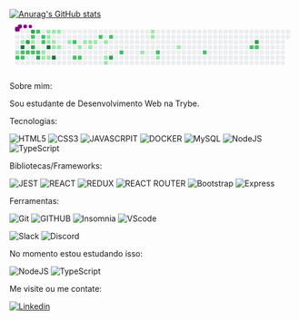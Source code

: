 [![Anurag's GitHub stats](https://github-readme-stats.vercel.app/api?username=gab0403)](https://github.com/anuraghazra/github-readme-stats)
<svg viewBox="-16 -32 880 192" width="880" height="192" xmlns="http://www.w3.org/2000/svg"><desc>Generated with https://github.com/Platane/snk</desc><style>@keyframes c0{2.52%{fill:var(--c1)}2.54%,to{fill:var(--ce)}}@keyframes c1{49.09%{fill:var(--c2)}49.11%,to{fill:var(--ce)}}@keyframes c2{1.43%{fill:var(--c1)}1.45%,to{fill:var(--ce)}}@keyframes c3{92.05%{fill:var(--c4)}92.07%,to{fill:var(--ce)}}@keyframes c4{48.37%{fill:var(--c2)}48.39%,to{fill:var(--ce)}}@keyframes c5{48.73%{fill:var(--c2)}48.75%,to{fill:var(--ce)}}@keyframes c6{89.16%{fill:var(--c3)}89.18%,to{fill:var(--ce)}}@keyframes c7{48%{fill:var(--c2)}48.02%,to{fill:var(--ce)}}@keyframes c8{90.24%{fill:var(--c3)}90.26%,to{fill:var(--ce)}}@keyframes c9{42.95%{fill:var(--c2)}42.97%,to{fill:var(--ce)}}@keyframes ca{42.59%{fill:var(--c1)}42.61%,to{fill:var(--ce)}}@keyframes cb{88.44%{fill:var(--c3)}88.46%,to{fill:var(--ce)}}@keyframes cc{47.64%{fill:var(--c2)}47.66%,to{fill:var(--ce)}}@keyframes cd{45.12%{fill:var(--c2)}45.14%,to{fill:var(--ce)}}@keyframes ce{47.28%{fill:var(--c2)}47.3%,to{fill:var(--ce)}}@keyframes cf{87.35%{fill:var(--c3)}87.37%,to{fill:var(--ce)}}@keyframes cg{43.67%{fill:var(--c2)}43.69%,to{fill:var(--ce)}}@keyframes ch{44.03%{fill:var(--c2)}44.05%,to{fill:var(--ce)}}@keyframes ci{7.21%{fill:var(--c1)}7.23%,to{fill:var(--ce)}}@keyframes cj{6.13%{fill:var(--c1)}6.15%,to{fill:var(--ce)}}@keyframes ck{11.18%{fill:var(--c1)}11.2%,to{fill:var(--ce)}}@keyframes cl{10.82%{fill:var(--c1)}10.84%,to{fill:var(--ce)}}@keyframes cm{10.46%{fill:var(--c1)}10.48%,to{fill:var(--ce)}}@keyframes cn{93.85%{fill:var(--c4)}93.87%,to{fill:var(--ce)}}@keyframes co{6.49%{fill:var(--c1)}6.51%,to{fill:var(--ce)}}@keyframes cp{11.54%{fill:var(--c1)}11.56%,to{fill:var(--ce)}}@keyframes cq{10.1%{fill:var(--c1)}10.12%,to{fill:var(--ce)}}@keyframes cr{9.02%{fill:var(--c1)}9.04%,to{fill:var(--ce)}}@keyframes cs{94.94%{fill:var(--c4)}94.96%,to{fill:var(--ce)}}@keyframes ct{11.9%{fill:var(--c1)}11.92%,to{fill:var(--ce)}}@keyframes cu{9.38%{fill:var(--c1)}9.4%,to{fill:var(--ce)}}@keyframes cv{13.35%{fill:var(--c1)}13.37%,to{fill:var(--ce)}}@keyframes cw{55.59%{fill:var(--c2)}55.61%,to{fill:var(--ce)}}@keyframes cx{53.78%{fill:var(--c2)}53.8%,to{fill:var(--ce)}}@keyframes cy{14.43%{fill:var(--c1)}14.45%,to{fill:var(--ce)}}@keyframes cz{54.14%{fill:var(--c2)}54.16%,to{fill:var(--ce)}}@keyframes c10{20.93%{fill:var(--c1)}20.95%,to{fill:var(--ce)}}@keyframes c11{15.51%{fill:var(--c1)}15.53%,to{fill:var(--ce)}}@keyframes c12{15.15%{fill:var(--c1)}15.17%,to{fill:var(--ce)}}@keyframes c13{15.87%{fill:var(--c1)}15.89%,to{fill:var(--ce)}}@keyframes c14{57.75%{fill:var(--c2)}57.77%,to{fill:var(--ce)}}@keyframes c15{16.6%{fill:var(--c1)}16.62%,to{fill:var(--ce)}}@keyframes c16{17.68%{fill:var(--c1)}17.7%,to{fill:var(--ce)}}@keyframes c17{18.04%{fill:var(--c1)}18.06%,to{fill:var(--ce)}}@keyframes c18{58.47%{fill:var(--c2)}58.49%,to{fill:var(--ce)}}@keyframes c19{81.58%{fill:var(--c3)}81.6%,to{fill:var(--ce)}}@keyframes c1a{60.28%{fill:var(--c2)}60.3%,to{fill:var(--ce)}}@keyframes c1b{25.62%{fill:var(--c1)}25.64%,to{fill:var(--ce)}}@keyframes c1c{32.12%{fill:var(--c1)}32.14%,to{fill:var(--ce)}}@keyframes c1d{31.76%{fill:var(--c1)}31.78%,to{fill:var(--ce)}}@keyframes c1e{62.81%{fill:var(--c2)}62.83%,to{fill:var(--ce)}}@keyframes c1f{27.07%{fill:var(--c1)}27.09%,to{fill:var(--ce)}}@keyframes c1g{29.23%{fill:var(--c1)}29.25%,to{fill:var(--ce)}}@keyframes c1h{66.05%{fill:var(--c2)}66.07%,to{fill:var(--ce)}}@keyframes c1i{69.67%{fill:var(--c2)}69.69%,to{fill:var(--ce)}}@keyframes c1j{70.39%{fill:var(--c3)}70.41%,to{fill:var(--ce)}}@keyframes c1k{70.03%{fill:var(--c2)}70.05%,to{fill:var(--ce)}}@keyframes u0{1.43%{transform:scale(0,1)}1.45%,2.52%{transform:scale(.04,1)}2.54%,6.13%{transform:scale(.07,1)}6.15%,6.49%{transform:scale(.11,1)}6.51%,7.21%{transform:scale(.14,1)}7.23%,9.02%{transform:scale(.18,1)}9.04%,9.38%{transform:scale(.21,1)}10.1%,9.4%{transform:scale(.25,1)}10.12%,10.46%{transform:scale(.29,1)}10.48%,10.82%{transform:scale(.32,1)}10.84%,11.18%{transform:scale(.36,1)}11.2%,11.54%{transform:scale(.39,1)}11.56%,11.9%{transform:scale(.43,1)}11.92%,13.35%{transform:scale(.46,1)}13.37%,14.43%{transform:scale(.5,1)}14.45%,15.15%{transform:scale(.54,1)}15.17%,15.51%{transform:scale(.57,1)}15.53%,15.87%{transform:scale(.61,1)}15.89%,16.6%{transform:scale(.64,1)}16.62%,17.68%{transform:scale(.68,1)}17.7%,18.04%{transform:scale(.71,1)}18.06%,20.93%{transform:scale(.75,1)}20.95%,25.62%{transform:scale(.79,1)}25.64%,27.07%{transform:scale(.82,1)}27.09%,29.23%{transform:scale(.86,1)}29.25%,31.76%{transform:scale(.89,1)}31.78%,32.12%{transform:scale(.93,1)}32.14%,42.59%{transform:scale(.96,1)}42.61%,to{transform:scale(1,1)}}@keyframes u1{42.95%{transform:scale(0,1)}42.97%,43.67%{transform:scale(.05,1)}43.69%,44.03%{transform:scale(.1,1)}44.05%,45.12%{transform:scale(.15,1)}45.14%,47.28%{transform:scale(.2,1)}47.3%,47.64%{transform:scale(.25,1)}47.66%,48%{transform:scale(.3,1)}48.02%,48.37%{transform:scale(.35,1)}48.39%,48.73%{transform:scale(.4,1)}48.75%,49.09%{transform:scale(.45,1)}49.11%,53.78%{transform:scale(.5,1)}53.8%,54.14%{transform:scale(.55,1)}54.16%,55.59%{transform:scale(.6,1)}55.61%,57.75%{transform:scale(.65,1)}57.77%,58.47%{transform:scale(.7,1)}58.49%,60.28%{transform:scale(.75,1)}60.3%,62.81%{transform:scale(.8,1)}62.83%,66.05%{transform:scale(.85,1)}66.07%,69.67%{transform:scale(.9,1)}69.69%,70.03%{transform:scale(.95,1)}70.05%,to{transform:scale(1,1)}}@keyframes u2{70.39%{transform:scale(0,1)}70.41%,81.58%{transform:scale(.17,1)}81.6%,87.35%{transform:scale(.33,1)}87.37%,88.44%{transform:scale(.5,1)}88.46%,89.16%{transform:scale(.67,1)}89.18%,90.24%{transform:scale(.83,1)}90.26%,to{transform:scale(1,1)}}@keyframes u3{92.05%{transform:scale(0,1)}92.07%,93.85%{transform:scale(.33,1)}93.87%,94.94%{transform:scale(.67,1)}94.96%,to{transform:scale(1,1)}}@keyframes s0{0%,99.64%{transform:translate(0,-16px)}.36%{transform:translate(0,0)}.72%,90.97%{transform:translate(16px,0)}1.44%{transform:translate(16px,32px)}1.81%{transform:translate(0,32px)}2.53%,49.46%{transform:translate(0,64px)}2.89%{transform:translate(-16px,64px)}3.61%{transform:translate(-16px,96px)}5.78%{transform:translate(80px,96px)}6.14%,7.58%{transform:translate(80px,80px)}6.5%,7.94%,95.31%{transform:translate(96px,80px)}6.86%,8.3%{transform:translate(96px,64px)}41.16%,7.22%{transform:translate(80px,64px)}8.66%{transform:translate(112px,64px)}9.03%,94.22%{transform:translate(112px,48px)}9.39%{transform:translate(128px,48px)}9.75%{transform:translate(128px,32px)}10.47%{transform:translate(96px,32px)}11.19%{transform:translate(96px,0)}12.64%{transform:translate(160px,0)}13.72%{transform:translate(160px,48px)}15.16%{transform:translate(224px,48px)}15.52%{transform:translate(224px,32px)}16.61%{transform:translate(272px,32px)}18.05%{transform:translate(272px,96px)}18.41%{transform:translate(256px,96px)}19.86%{transform:translate(256px,32px)}20.94%{transform:translate(208px,32px)}21.3%{transform:translate(208px,48px)}25.27%{transform:translate(384px,48px)}25.63%{transform:translate(384px,64px)}26.35%{transform:translate(416px,64px)}26.71%{transform:translate(416px,80px)}28.52%{transform:translate(496px,80px)}29.96%{transform:translate(496px,16px)}31.77%{transform:translate(416px,16px)}32.13%{transform:translate(416px,0)}32.49%{transform:translate(400px,0)}33.21%{transform:translate(400px,32px)}35.02%{transform:translate(320px,32px)}35.38%{transform:translate(320px,48px)}35.74%{transform:translate(304px,48px)}36.1%{transform:translate(304px,64px)}41.52%{transform:translate(80px,48px)}41.88%{transform:translate(64px,48px)}42.24%,44.4%{transform:translate(64px,32px)}42.6%,88.81%{transform:translate(48px,32px)}42.96%,89.89%{transform:translate(48px,16px)}43.68%,45.85%{transform:translate(80px,16px)}44.04%{transform:translate(80px,32px)}45.13%{transform:translate(64px,0)}45.49%{transform:translate(80px,0)}46.21%,97.47%{transform:translate(64px,16px)}47.29%,87%{transform:translate(64px,64px)}48.38%{transform:translate(16px,64px)}48.74%{transform:translate(16px,80px)}49.1%{transform:translate(0,80px)}53.43%{transform:translate(176px,64px)}53.79%{transform:translate(176px,80px)}54.15%{transform:translate(192px,80px)}55.23%{transform:translate(192px,32px)}55.6%{transform:translate(176px,32px)}55.96%{transform:translate(176px,16px)}59.21%{transform:translate(320px,16px)}60.29%{transform:translate(320px,64px)}69.31%{transform:translate(720px,64px)}69.68%{transform:translate(720px,48px)}70.04%{transform:translate(736px,48px)}70.4%{transform:translate(736px,32px)}80.51%{transform:translate(288px,32px)}81.59%{transform:translate(288px,80px)}81.95%{transform:translate(272px,80px)}82.31%{transform:translate(272px,64px)}87.36%{transform:translate(64px,80px)}87.73%{transform:translate(48px,80px)}89.17%{transform:translate(32px,32px)}89.53%{transform:translate(32px,16px)}90.25%{transform:translate(48px,0)}92.06%{transform:translate(16px,48px)}94.95%{transform:translate(112px,80px)}96.75%{transform:translate(96px,16px)}98.19%{transform:translate(64px,-16px)}}@keyframes s1{0%,99.64%{transform:translate(16px,-16px)}.36%{transform:translate(0,-16px)}.72%{transform:translate(0,0)}1.08%,91.34%{transform:translate(16px,0)}1.81%{transform:translate(16px,32px)}2.17%{transform:translate(0,32px)}2.89%,49.82%{transform:translate(0,64px)}3.25%{transform:translate(-16px,64px)}3.97%{transform:translate(-16px,96px)}6.14%{transform:translate(80px,96px)}6.5%,7.94%{transform:translate(80px,80px)}6.86%,8.3%,95.67%{transform:translate(96px,80px)}7.22%,8.66%{transform:translate(96px,64px)}41.52%,7.58%{transform:translate(80px,64px)}9.03%{transform:translate(112px,64px)}9.39%,94.58%{transform:translate(112px,48px)}9.75%{transform:translate(128px,48px)}10.11%{transform:translate(128px,32px)}10.83%{transform:translate(96px,32px)}11.55%{transform:translate(96px,0)}13%{transform:translate(160px,0)}14.08%{transform:translate(160px,48px)}15.52%{transform:translate(224px,48px)}15.88%{transform:translate(224px,32px)}16.97%{transform:translate(272px,32px)}18.41%{transform:translate(272px,96px)}18.77%{transform:translate(256px,96px)}20.22%{transform:translate(256px,32px)}21.3%{transform:translate(208px,32px)}21.66%{transform:translate(208px,48px)}25.63%{transform:translate(384px,48px)}25.99%{transform:translate(384px,64px)}26.71%{transform:translate(416px,64px)}27.08%{transform:translate(416px,80px)}28.88%{transform:translate(496px,80px)}30.32%{transform:translate(496px,16px)}32.13%{transform:translate(416px,16px)}32.49%{transform:translate(416px,0)}32.85%{transform:translate(400px,0)}33.57%{transform:translate(400px,32px)}35.38%{transform:translate(320px,32px)}35.74%{transform:translate(320px,48px)}36.1%{transform:translate(304px,48px)}36.46%{transform:translate(304px,64px)}41.88%{transform:translate(80px,48px)}42.24%{transform:translate(64px,48px)}42.6%,44.77%{transform:translate(64px,32px)}42.96%,89.17%{transform:translate(48px,32px)}43.32%,90.25%{transform:translate(48px,16px)}44.04%,46.21%{transform:translate(80px,16px)}44.4%{transform:translate(80px,32px)}45.49%{transform:translate(64px,0)}45.85%{transform:translate(80px,0)}46.57%,97.83%{transform:translate(64px,16px)}47.65%,87.36%{transform:translate(64px,64px)}48.74%{transform:translate(16px,64px)}49.1%{transform:translate(16px,80px)}49.46%{transform:translate(0,80px)}53.79%{transform:translate(176px,64px)}54.15%{transform:translate(176px,80px)}54.51%{transform:translate(192px,80px)}55.6%{transform:translate(192px,32px)}55.96%{transform:translate(176px,32px)}56.32%{transform:translate(176px,16px)}59.57%{transform:translate(320px,16px)}60.65%{transform:translate(320px,64px)}69.68%{transform:translate(720px,64px)}70.04%{transform:translate(720px,48px)}70.4%{transform:translate(736px,48px)}70.76%{transform:translate(736px,32px)}80.87%{transform:translate(288px,32px)}81.95%{transform:translate(288px,80px)}82.31%{transform:translate(272px,80px)}82.67%{transform:translate(272px,64px)}87.73%{transform:translate(64px,80px)}88.09%{transform:translate(48px,80px)}89.53%{transform:translate(32px,32px)}89.89%{transform:translate(32px,16px)}90.61%{transform:translate(48px,0)}92.42%{transform:translate(16px,48px)}95.31%{transform:translate(112px,80px)}97.11%{transform:translate(96px,16px)}98.56%{transform:translate(64px,-16px)}}@keyframes s2{0%,99.64%{transform:translate(32px,-16px)}.72%{transform:translate(0,-16px)}1.08%{transform:translate(0,0)}1.44%,91.7%{transform:translate(16px,0)}2.17%{transform:translate(16px,32px)}2.53%{transform:translate(0,32px)}3.25%,50.18%{transform:translate(0,64px)}3.61%{transform:translate(-16px,64px)}4.33%{transform:translate(-16px,96px)}6.5%{transform:translate(80px,96px)}6.86%,8.3%{transform:translate(80px,80px)}7.22%,8.66%,96.03%{transform:translate(96px,80px)}7.58%,9.03%{transform:translate(96px,64px)}41.88%,7.94%{transform:translate(80px,64px)}9.39%{transform:translate(112px,64px)}9.75%,94.95%{transform:translate(112px,48px)}10.11%{transform:translate(128px,48px)}10.47%{transform:translate(128px,32px)}11.19%{transform:translate(96px,32px)}11.91%{transform:translate(96px,0)}13.36%{transform:translate(160px,0)}14.44%{transform:translate(160px,48px)}15.88%{transform:translate(224px,48px)}16.25%{transform:translate(224px,32px)}17.33%{transform:translate(272px,32px)}18.77%{transform:translate(272px,96px)}19.13%{transform:translate(256px,96px)}20.58%{transform:translate(256px,32px)}21.66%{transform:translate(208px,32px)}22.02%{transform:translate(208px,48px)}25.99%{transform:translate(384px,48px)}26.35%{transform:translate(384px,64px)}27.08%{transform:translate(416px,64px)}27.44%{transform:translate(416px,80px)}29.24%{transform:translate(496px,80px)}30.69%{transform:translate(496px,16px)}32.49%{transform:translate(416px,16px)}32.85%{transform:translate(416px,0)}33.21%{transform:translate(400px,0)}33.94%{transform:translate(400px,32px)}35.74%{transform:translate(320px,32px)}36.1%{transform:translate(320px,48px)}36.46%{transform:translate(304px,48px)}36.82%{transform:translate(304px,64px)}42.24%{transform:translate(80px,48px)}42.6%{transform:translate(64px,48px)}42.96%,45.13%{transform:translate(64px,32px)}43.32%,89.53%{transform:translate(48px,32px)}43.68%,90.61%{transform:translate(48px,16px)}44.4%,46.57%{transform:translate(80px,16px)}44.77%{transform:translate(80px,32px)}45.85%{transform:translate(64px,0)}46.21%{transform:translate(80px,0)}46.93%,98.19%{transform:translate(64px,16px)}48.01%,87.73%{transform:translate(64px,64px)}49.1%{transform:translate(16px,64px)}49.46%{transform:translate(16px,80px)}49.82%{transform:translate(0,80px)}54.15%{transform:translate(176px,64px)}54.51%{transform:translate(176px,80px)}54.87%{transform:translate(192px,80px)}55.96%{transform:translate(192px,32px)}56.32%{transform:translate(176px,32px)}56.68%{transform:translate(176px,16px)}59.93%{transform:translate(320px,16px)}61.01%{transform:translate(320px,64px)}70.04%{transform:translate(720px,64px)}70.4%{transform:translate(720px,48px)}70.76%{transform:translate(736px,48px)}71.12%{transform:translate(736px,32px)}81.23%{transform:translate(288px,32px)}82.31%{transform:translate(288px,80px)}82.67%{transform:translate(272px,80px)}83.03%{transform:translate(272px,64px)}88.09%{transform:translate(64px,80px)}88.45%{transform:translate(48px,80px)}89.89%{transform:translate(32px,32px)}90.25%{transform:translate(32px,16px)}90.97%{transform:translate(48px,0)}92.78%{transform:translate(16px,48px)}95.67%{transform:translate(112px,80px)}97.47%{transform:translate(96px,16px)}98.92%{transform:translate(64px,-16px)}}@keyframes s3{0%,99.64%{transform:translate(48px,-16px)}1.08%{transform:translate(0,-16px)}1.44%{transform:translate(0,0)}1.81%,92.06%{transform:translate(16px,0)}2.53%{transform:translate(16px,32px)}2.89%{transform:translate(0,32px)}3.61%,50.54%{transform:translate(0,64px)}3.97%{transform:translate(-16px,64px)}4.69%{transform:translate(-16px,96px)}6.86%{transform:translate(80px,96px)}7.22%,8.66%{transform:translate(80px,80px)}7.58%,9.03%,96.39%{transform:translate(96px,80px)}7.94%,9.39%{transform:translate(96px,64px)}42.24%,8.3%{transform:translate(80px,64px)}9.75%{transform:translate(112px,64px)}10.11%,95.31%{transform:translate(112px,48px)}10.47%{transform:translate(128px,48px)}10.83%{transform:translate(128px,32px)}11.55%{transform:translate(96px,32px)}12.27%{transform:translate(96px,0)}13.72%{transform:translate(160px,0)}14.8%{transform:translate(160px,48px)}16.25%{transform:translate(224px,48px)}16.61%{transform:translate(224px,32px)}17.69%{transform:translate(272px,32px)}19.13%{transform:translate(272px,96px)}19.49%{transform:translate(256px,96px)}20.94%{transform:translate(256px,32px)}22.02%{transform:translate(208px,32px)}22.38%{transform:translate(208px,48px)}26.35%{transform:translate(384px,48px)}26.71%{transform:translate(384px,64px)}27.44%{transform:translate(416px,64px)}27.8%{transform:translate(416px,80px)}29.6%{transform:translate(496px,80px)}31.05%{transform:translate(496px,16px)}32.85%{transform:translate(416px,16px)}33.21%{transform:translate(416px,0)}33.57%{transform:translate(400px,0)}34.3%{transform:translate(400px,32px)}36.1%{transform:translate(320px,32px)}36.46%{transform:translate(320px,48px)}36.82%{transform:translate(304px,48px)}37.18%{transform:translate(304px,64px)}42.6%{transform:translate(80px,48px)}42.96%{transform:translate(64px,48px)}43.32%,45.49%{transform:translate(64px,32px)}43.68%,89.89%{transform:translate(48px,32px)}44.04%,90.97%{transform:translate(48px,16px)}44.77%,46.93%{transform:translate(80px,16px)}45.13%{transform:translate(80px,32px)}46.21%{transform:translate(64px,0)}46.57%{transform:translate(80px,0)}47.29%,98.56%{transform:translate(64px,16px)}48.38%,88.09%{transform:translate(64px,64px)}49.46%{transform:translate(16px,64px)}49.82%{transform:translate(16px,80px)}50.18%{transform:translate(0,80px)}54.51%{transform:translate(176px,64px)}54.87%{transform:translate(176px,80px)}55.23%{transform:translate(192px,80px)}56.32%{transform:translate(192px,32px)}56.68%{transform:translate(176px,32px)}57.04%{transform:translate(176px,16px)}60.29%{transform:translate(320px,16px)}61.37%{transform:translate(320px,64px)}70.4%{transform:translate(720px,64px)}70.76%{transform:translate(720px,48px)}71.12%{transform:translate(736px,48px)}71.48%{transform:translate(736px,32px)}81.59%{transform:translate(288px,32px)}82.67%{transform:translate(288px,80px)}83.03%{transform:translate(272px,80px)}83.39%{transform:translate(272px,64px)}88.45%{transform:translate(64px,80px)}88.81%{transform:translate(48px,80px)}90.25%{transform:translate(32px,32px)}90.61%{transform:translate(32px,16px)}91.34%{transform:translate(48px,0)}93.14%{transform:translate(16px,48px)}96.03%{transform:translate(112px,80px)}97.83%{transform:translate(96px,16px)}99.28%{transform:translate(64px,-16px)}}:root{--cb:#1b1f230a;--cs:purple;--ce:#ebedf0;--c0:#ebedf0;--c1:#9be9a8;--c2:#40c463;--c3:#30a14e;--c4:#216e39}@media (prefers-color-scheme:dark){:root{--cb:#1b1f230a;--cs:purple;--ce:#161b22;--c1:#01311f;--c2:#034525;--c3:#0f6d31;--c4:#00c647}}.c{shape-rendering:geometricPrecision;fill:var(--ce);stroke-width:1px;stroke:var(--cb);animation:none 27700ms linear infinite}.c.c0{fill:var(--c1);animation-name:c0}.c.c1{fill:var(--c2);animation-name:c1}.c.c2{fill:var(--c1);animation-name:c2}.c.c3{fill:var(--c4);animation-name:c3}.c.c4,.c.c5{fill:var(--c2);animation-name:c4}.c.c5{animation-name:c5}.c.c6{fill:var(--c3);animation-name:c6}.c.c7{fill:var(--c2);animation-name:c7}.c.c8{fill:var(--c3);animation-name:c8}.c.c9{fill:var(--c2);animation-name:c9}.c.ca{fill:var(--c1);animation-name:ca}.c.cb{fill:var(--c3);animation-name:cb}.c.cc,.c.cd,.c.ce{fill:var(--c2);animation-name:cc}.c.cd,.c.ce{animation-name:cd}.c.ce{animation-name:ce}.c.cf{fill:var(--c3);animation-name:cf}.c.cg,.c.ch{fill:var(--c2);animation-name:cg}.c.ch{animation-name:ch}.c.ci,.c.cj{fill:var(--c1);animation-name:ci}.c.cj{animation-name:cj}.c.ck,.c.cl,.c.cm{fill:var(--c1);animation-name:ck}.c.cl,.c.cm{animation-name:cl}.c.cm{animation-name:cm}.c.cn{fill:var(--c4);animation-name:cn}.c.co{fill:var(--c1);animation-name:co}.c.cp,.c.cq,.c.cr{fill:var(--c1);animation-name:cp}.c.cq,.c.cr{animation-name:cq}.c.cr{animation-name:cr}.c.cs{fill:var(--c4);animation-name:cs}.c.ct,.c.cu,.c.cv{fill:var(--c1);animation-name:ct}.c.cu,.c.cv{animation-name:cu}.c.cv{animation-name:cv}.c.cw,.c.cx{fill:var(--c2);animation-name:cw}.c.cx{animation-name:cx}.c.cy{fill:var(--c1);animation-name:cy}.c.cz{fill:var(--c2);animation-name:cz}.c.c10{fill:var(--c1);animation-name:c10}.c.c11,.c.c12,.c.c13{fill:var(--c1);animation-name:c11}.c.c12,.c.c13{animation-name:c12}.c.c13{animation-name:c13}.c.c14{fill:var(--c2);animation-name:c14}.c.c15,.c.c16,.c.c17{fill:var(--c1);animation-name:c15}.c.c16,.c.c17{animation-name:c16}.c.c17{animation-name:c17}.c.c18{fill:var(--c2);animation-name:c18}.c.c19{fill:var(--c3);animation-name:c19}.c.c1a{fill:var(--c2);animation-name:c1a}.c.c1b,.c.c1c,.c.c1d{fill:var(--c1);animation-name:c1b}.c.c1c,.c.c1d{animation-name:c1c}.c.c1d{animation-name:c1d}.c.c1e{fill:var(--c2);animation-name:c1e}.c.c1f,.c.c1g{fill:var(--c1);animation-name:c1f}.c.c1g{animation-name:c1g}.c.c1h,.c.c1i{fill:var(--c2);animation-name:c1h}.c.c1i{animation-name:c1i}.c.c1j{fill:var(--c3);animation-name:c1j}.c.c1k{fill:var(--c2);animation-name:c1k}.s,.u{animation:none linear 27700ms infinite}.u,.u.u0{transform-origin:0 0}.u{transform:scale(0,1)}.u.u0{fill:var(--c1);animation-name:u0}.u.u1{fill:var(--c2);animation-name:u1;transform-origin:416.6px 0}.u.u2{fill:var(--c3);animation-name:u2;transform-origin:714.1px 0}.u.u3{fill:var(--c4);animation-name:u3;transform-origin:803.4px 0}.s{shape-rendering:geometricPrecision;fill:var(--cs)}.s.s0{transform:translate(0,-16px);animation-name:s0}.s.s1{transform:translate(16px,-16px);animation-name:s1}.s.s2{transform:translate(32px,-16px);animation-name:s2}.s.s3{transform:translate(48px,-16px);animation-name:s3}</style><rect class="c" x="2" y="2" rx="2" ry="2" width="12" height="12"/><rect class="c" x="2" y="18" rx="2" ry="2" width="12" height="12"/><rect class="c" x="2" y="34" rx="2" ry="2" width="12" height="12"/><rect class="c" x="2" y="50" rx="2" ry="2" width="12" height="12"/><rect class="c c0" x="2" y="66" rx="2" ry="2" width="12" height="12"/><rect class="c c1" x="2" y="82" rx="2" ry="2" width="12" height="12"/><rect class="c" x="2" y="98" rx="2" ry="2" width="12" height="12"/><rect class="c" x="18" y="2" rx="2" ry="2" width="12" height="12"/><rect class="c" x="18" y="18" rx="2" ry="2" width="12" height="12"/><rect class="c c2" x="18" y="34" rx="2" ry="2" width="12" height="12"/><rect class="c c3" x="18" y="50" rx="2" ry="2" width="12" height="12"/><rect class="c c4" x="18" y="66" rx="2" ry="2" width="12" height="12"/><rect class="c c5" x="18" y="82" rx="2" ry="2" width="12" height="12"/><rect class="c" x="18" y="98" rx="2" ry="2" width="12" height="12"/><rect class="c" x="34" y="2" rx="2" ry="2" width="12" height="12"/><rect class="c" x="34" y="18" rx="2" ry="2" width="12" height="12"/><rect class="c c6" x="34" y="34" rx="2" ry="2" width="12" height="12"/><rect class="c" x="34" y="50" rx="2" ry="2" width="12" height="12"/><rect class="c c7" x="34" y="66" rx="2" ry="2" width="12" height="12"/><rect class="c" x="34" y="82" rx="2" ry="2" width="12" height="12"/><rect class="c" x="34" y="98" rx="2" ry="2" width="12" height="12"/><rect class="c c8" x="50" y="2" rx="2" ry="2" width="12" height="12"/><rect class="c c9" x="50" y="18" rx="2" ry="2" width="12" height="12"/><rect class="c ca" x="50" y="34" rx="2" ry="2" width="12" height="12"/><rect class="c cb" x="50" y="50" rx="2" ry="2" width="12" height="12"/><rect class="c cc" x="50" y="66" rx="2" ry="2" width="12" height="12"/><rect class="c" x="50" y="82" rx="2" ry="2" width="12" height="12"/><rect class="c" x="50" y="98" rx="2" ry="2" width="12" height="12"/><rect class="c cd" x="66" y="2" rx="2" ry="2" width="12" height="12"/><rect class="c" x="66" y="18" rx="2" ry="2" width="12" height="12"/><rect class="c" x="66" y="34" rx="2" ry="2" width="12" height="12"/><rect class="c" x="66" y="50" rx="2" ry="2" width="12" height="12"/><rect class="c ce" x="66" y="66" rx="2" ry="2" width="12" height="12"/><rect class="c cf" x="66" y="82" rx="2" ry="2" width="12" height="12"/><rect class="c" x="66" y="98" rx="2" ry="2" width="12" height="12"/><rect class="c" x="82" y="2" rx="2" ry="2" width="12" height="12"/><rect class="c cg" x="82" y="18" rx="2" ry="2" width="12" height="12"/><rect class="c ch" x="82" y="34" rx="2" ry="2" width="12" height="12"/><rect class="c" x="82" y="50" rx="2" ry="2" width="12" height="12"/><rect class="c ci" x="82" y="66" rx="2" ry="2" width="12" height="12"/><rect class="c cj" x="82" y="82" rx="2" ry="2" width="12" height="12"/><rect class="c" x="82" y="98" rx="2" ry="2" width="12" height="12"/><rect class="c ck" x="98" y="2" rx="2" ry="2" width="12" height="12"/><rect class="c cl" x="98" y="18" rx="2" ry="2" width="12" height="12"/><rect class="c cm" x="98" y="34" rx="2" ry="2" width="12" height="12"/><rect class="c cn" x="98" y="50" rx="2" ry="2" width="12" height="12"/><rect class="c" x="98" y="66" rx="2" ry="2" width="12" height="12"/><rect class="c co" x="98" y="82" rx="2" ry="2" width="12" height="12"/><rect class="c" x="98" y="98" rx="2" ry="2" width="12" height="12"/><rect class="c cp" x="114" y="2" rx="2" ry="2" width="12" height="12"/><rect class="c" x="114" y="18" rx="2" ry="2" width="12" height="12"/><rect class="c cq" x="114" y="34" rx="2" ry="2" width="12" height="12"/><rect class="c cr" x="114" y="50" rx="2" ry="2" width="12" height="12"/><rect class="c" x="114" y="66" rx="2" ry="2" width="12" height="12"/><rect class="c cs" x="114" y="82" rx="2" ry="2" width="12" height="12"/><rect class="c" x="114" y="98" rx="2" ry="2" width="12" height="12"/><rect class="c ct" x="130" y="2" rx="2" ry="2" width="12" height="12"/><rect class="c" x="130" y="18" rx="2" ry="2" width="12" height="12"/><rect class="c" x="130" y="34" rx="2" ry="2" width="12" height="12"/><rect class="c cu" x="130" y="50" rx="2" ry="2" width="12" height="12"/><rect class="c" x="130" y="66" rx="2" ry="2" width="12" height="12"/><rect class="c" x="130" y="82" rx="2" ry="2" width="12" height="12"/><rect class="c" x="130" y="98" rx="2" ry="2" width="12" height="12"/><rect class="c" x="146" y="2" rx="2" ry="2" width="12" height="12"/><rect class="c" x="146" y="18" rx="2" ry="2" width="12" height="12"/><rect class="c" x="146" y="34" rx="2" ry="2" width="12" height="12"/><rect class="c" x="146" y="50" rx="2" ry="2" width="12" height="12"/><rect class="c" x="146" y="66" rx="2" ry="2" width="12" height="12"/><rect class="c" x="146" y="82" rx="2" ry="2" width="12" height="12"/><rect class="c" x="146" y="98" rx="2" ry="2" width="12" height="12"/><rect class="c" x="162" y="2" rx="2" ry="2" width="12" height="12"/><rect class="c" x="162" y="18" rx="2" ry="2" width="12" height="12"/><rect class="c cv" x="162" y="34" rx="2" ry="2" width="12" height="12"/><rect class="c" x="162" y="50" rx="2" ry="2" width="12" height="12"/><rect class="c" x="162" y="66" rx="2" ry="2" width="12" height="12"/><rect class="c" x="162" y="82" rx="2" ry="2" width="12" height="12"/><rect class="c" x="162" y="98" rx="2" ry="2" width="12" height="12"/><rect class="c" x="178" y="2" rx="2" ry="2" width="12" height="12"/><rect class="c" x="178" y="18" rx="2" ry="2" width="12" height="12"/><rect class="c cw" x="178" y="34" rx="2" ry="2" width="12" height="12"/><rect class="c" x="178" y="50" rx="2" ry="2" width="12" height="12"/><rect class="c" x="178" y="66" rx="2" ry="2" width="12" height="12"/><rect class="c cx" x="178" y="82" rx="2" ry="2" width="12" height="12"/><rect class="c" x="178" y="98" rx="2" ry="2" width="12" height="12"/><rect class="c" x="194" y="2" rx="2" ry="2" width="12" height="12"/><rect class="c" x="194" y="18" rx="2" ry="2" width="12" height="12"/><rect class="c" x="194" y="34" rx="2" ry="2" width="12" height="12"/><rect class="c cy" x="194" y="50" rx="2" ry="2" width="12" height="12"/><rect class="c" x="194" y="66" rx="2" ry="2" width="12" height="12"/><rect class="c cz" x="194" y="82" rx="2" ry="2" width="12" height="12"/><rect class="c" x="194" y="98" rx="2" ry="2" width="12" height="12"/><rect class="c" x="210" y="2" rx="2" ry="2" width="12" height="12"/><rect class="c" x="210" y="18" rx="2" ry="2" width="12" height="12"/><rect class="c c10" x="210" y="34" rx="2" ry="2" width="12" height="12"/><rect class="c" x="210" y="50" rx="2" ry="2" width="12" height="12"/><rect class="c" x="210" y="66" rx="2" ry="2" width="12" height="12"/><rect class="c" x="210" y="82" rx="2" ry="2" width="12" height="12"/><rect class="c" x="210" y="98" rx="2" ry="2" width="12" height="12"/><rect class="c" x="226" y="2" rx="2" ry="2" width="12" height="12"/><rect class="c" x="226" y="18" rx="2" ry="2" width="12" height="12"/><rect class="c c11" x="226" y="34" rx="2" ry="2" width="12" height="12"/><rect class="c c12" x="226" y="50" rx="2" ry="2" width="12" height="12"/><rect class="c" x="226" y="66" rx="2" ry="2" width="12" height="12"/><rect class="c" x="226" y="82" rx="2" ry="2" width="12" height="12"/><rect class="c" x="226" y="98" rx="2" ry="2" width="12" height="12"/><rect class="c" x="242" y="2" rx="2" ry="2" width="12" height="12"/><rect class="c" x="242" y="18" rx="2" ry="2" width="12" height="12"/><rect class="c c13" x="242" y="34" rx="2" ry="2" width="12" height="12"/><rect class="c" x="242" y="50" rx="2" ry="2" width="12" height="12"/><rect class="c" x="242" y="66" rx="2" ry="2" width="12" height="12"/><rect class="c" x="242" y="82" rx="2" ry="2" width="12" height="12"/><rect class="c" x="242" y="98" rx="2" ry="2" width="12" height="12"/><rect class="c" x="258" y="2" rx="2" ry="2" width="12" height="12"/><rect class="c c14" x="258" y="18" rx="2" ry="2" width="12" height="12"/><rect class="c" x="258" y="34" rx="2" ry="2" width="12" height="12"/><rect class="c" x="258" y="50" rx="2" ry="2" width="12" height="12"/><rect class="c" x="258" y="66" rx="2" ry="2" width="12" height="12"/><rect class="c" x="258" y="82" rx="2" ry="2" width="12" height="12"/><rect class="c" x="258" y="98" rx="2" ry="2" width="12" height="12"/><rect class="c" x="274" y="2" rx="2" ry="2" width="12" height="12"/><rect class="c" x="274" y="18" rx="2" ry="2" width="12" height="12"/><rect class="c c15" x="274" y="34" rx="2" ry="2" width="12" height="12"/><rect class="c" x="274" y="50" rx="2" ry="2" width="12" height="12"/><rect class="c" x="274" y="66" rx="2" ry="2" width="12" height="12"/><rect class="c c16" x="274" y="82" rx="2" ry="2" width="12" height="12"/><rect class="c c17" x="274" y="98" rx="2" ry="2" width="12" height="12"/><rect class="c" x="290" y="2" rx="2" ry="2" width="12" height="12"/><rect class="c c18" x="290" y="18" rx="2" ry="2" width="12" height="12"/><rect class="c" x="290" y="34" rx="2" ry="2" width="12" height="12"/><rect class="c" x="290" y="50" rx="2" ry="2" width="12" height="12"/><rect class="c" x="290" y="66" rx="2" ry="2" width="12" height="12"/><rect class="c c19" x="290" y="82" rx="2" ry="2" width="12" height="12"/><rect class="c" x="290" y="98" rx="2" ry="2" width="12" height="12"/><rect class="c" x="306" y="2" rx="2" ry="2" width="12" height="12"/><rect class="c" x="306" y="18" rx="2" ry="2" width="12" height="12"/><rect class="c" x="306" y="34" rx="2" ry="2" width="12" height="12"/><rect class="c" x="306" y="50" rx="2" ry="2" width="12" height="12"/><rect class="c" x="306" y="66" rx="2" ry="2" width="12" height="12"/><rect class="c" x="306" y="82" rx="2" ry="2" width="12" height="12"/><rect class="c" x="306" y="98" rx="2" ry="2" width="12" height="12"/><rect class="c" x="322" y="2" rx="2" ry="2" width="12" height="12"/><rect class="c" x="322" y="18" rx="2" ry="2" width="12" height="12"/><rect class="c" x="322" y="34" rx="2" ry="2" width="12" height="12"/><rect class="c" x="322" y="50" rx="2" ry="2" width="12" height="12"/><rect class="c c1a" x="322" y="66" rx="2" ry="2" width="12" height="12"/><rect class="c" x="322" y="82" rx="2" ry="2" width="12" height="12"/><rect class="c" x="322" y="98" rx="2" ry="2" width="12" height="12"/><rect class="c" x="338" y="2" rx="2" ry="2" width="12" height="12"/><rect class="c" x="338" y="18" rx="2" ry="2" width="12" height="12"/><rect class="c" x="338" y="34" rx="2" ry="2" width="12" height="12"/><rect class="c" x="338" y="50" rx="2" ry="2" width="12" height="12"/><rect class="c" x="338" y="66" rx="2" ry="2" width="12" height="12"/><rect class="c" x="338" y="82" rx="2" ry="2" width="12" height="12"/><rect class="c" x="338" y="98" rx="2" ry="2" width="12" height="12"/><rect class="c" x="354" y="2" rx="2" ry="2" width="12" height="12"/><rect class="c" x="354" y="18" rx="2" ry="2" width="12" height="12"/><rect class="c" x="354" y="34" rx="2" ry="2" width="12" height="12"/><rect class="c" x="354" y="50" rx="2" ry="2" width="12" height="12"/><rect class="c" x="354" y="66" rx="2" ry="2" width="12" height="12"/><rect class="c" x="354" y="82" rx="2" ry="2" width="12" height="12"/><rect class="c" x="354" y="98" rx="2" ry="2" width="12" height="12"/><rect class="c" x="370" y="2" rx="2" ry="2" width="12" height="12"/><rect class="c" x="370" y="18" rx="2" ry="2" width="12" height="12"/><rect class="c" x="370" y="34" rx="2" ry="2" width="12" height="12"/><rect class="c" x="370" y="50" rx="2" ry="2" width="12" height="12"/><rect class="c" x="370" y="66" rx="2" ry="2" width="12" height="12"/><rect class="c" x="370" y="82" rx="2" ry="2" width="12" height="12"/><rect class="c" x="370" y="98" rx="2" ry="2" width="12" height="12"/><rect class="c" x="386" y="2" rx="2" ry="2" width="12" height="12"/><rect class="c" x="386" y="18" rx="2" ry="2" width="12" height="12"/><rect class="c" x="386" y="34" rx="2" ry="2" width="12" height="12"/><rect class="c" x="386" y="50" rx="2" ry="2" width="12" height="12"/><rect class="c c1b" x="386" y="66" rx="2" ry="2" width="12" height="12"/><rect class="c" x="386" y="82" rx="2" ry="2" width="12" height="12"/><rect class="c" x="386" y="98" rx="2" ry="2" width="12" height="12"/><rect class="c" x="402" y="2" rx="2" ry="2" width="12" height="12"/><rect class="c" x="402" y="18" rx="2" ry="2" width="12" height="12"/><rect class="c" x="402" y="34" rx="2" ry="2" width="12" height="12"/><rect class="c" x="402" y="50" rx="2" ry="2" width="12" height="12"/><rect class="c" x="402" y="66" rx="2" ry="2" width="12" height="12"/><rect class="c" x="402" y="82" rx="2" ry="2" width="12" height="12"/><rect class="c" x="402" y="98" rx="2" ry="2" width="12" height="12"/><rect class="c c1c" x="418" y="2" rx="2" ry="2" width="12" height="12"/><rect class="c c1d" x="418" y="18" rx="2" ry="2" width="12" height="12"/><rect class="c" x="418" y="34" rx="2" ry="2" width="12" height="12"/><rect class="c" x="418" y="50" rx="2" ry="2" width="12" height="12"/><rect class="c" x="418" y="66" rx="2" ry="2" width="12" height="12"/><rect class="c" x="418" y="82" rx="2" ry="2" width="12" height="12"/><rect class="c" x="418" y="98" rx="2" ry="2" width="12" height="12"/><rect class="c" x="434" y="2" rx="2" ry="2" width="12" height="12"/><rect class="c" x="434" y="18" rx="2" ry="2" width="12" height="12"/><rect class="c" x="434" y="34" rx="2" ry="2" width="12" height="12"/><rect class="c" x="434" y="50" rx="2" ry="2" width="12" height="12"/><rect class="c c1e" x="434" y="66" rx="2" ry="2" width="12" height="12"/><rect class="c c1f" x="434" y="82" rx="2" ry="2" width="12" height="12"/><rect class="c" x="434" y="98" rx="2" ry="2" width="12" height="12"/><rect class="c" x="450" y="2" rx="2" ry="2" width="12" height="12"/><rect class="c" x="450" y="18" rx="2" ry="2" width="12" height="12"/><rect class="c" x="450" y="34" rx="2" ry="2" width="12" height="12"/><rect class="c" x="450" y="50" rx="2" ry="2" width="12" height="12"/><rect class="c" x="450" y="66" rx="2" ry="2" width="12" height="12"/><rect class="c" x="450" y="82" rx="2" ry="2" width="12" height="12"/><rect class="c" x="450" y="98" rx="2" ry="2" width="12" height="12"/><rect class="c" x="466" y="2" rx="2" ry="2" width="12" height="12"/><rect class="c" x="466" y="18" rx="2" ry="2" width="12" height="12"/><rect class="c" x="466" y="34" rx="2" ry="2" width="12" height="12"/><rect class="c" x="466" y="50" rx="2" ry="2" width="12" height="12"/><rect class="c" x="466" y="66" rx="2" ry="2" width="12" height="12"/><rect class="c" x="466" y="82" rx="2" ry="2" width="12" height="12"/><rect class="c" x="466" y="98" rx="2" ry="2" width="12" height="12"/><rect class="c" x="482" y="2" rx="2" ry="2" width="12" height="12"/><rect class="c" x="482" y="18" rx="2" ry="2" width="12" height="12"/><rect class="c" x="482" y="34" rx="2" ry="2" width="12" height="12"/><rect class="c" x="482" y="50" rx="2" ry="2" width="12" height="12"/><rect class="c" x="482" y="66" rx="2" ry="2" width="12" height="12"/><rect class="c" x="482" y="82" rx="2" ry="2" width="12" height="12"/><rect class="c" x="482" y="98" rx="2" ry="2" width="12" height="12"/><rect class="c" x="498" y="2" rx="2" ry="2" width="12" height="12"/><rect class="c" x="498" y="18" rx="2" ry="2" width="12" height="12"/><rect class="c" x="498" y="34" rx="2" ry="2" width="12" height="12"/><rect class="c c1g" x="498" y="50" rx="2" ry="2" width="12" height="12"/><rect class="c" x="498" y="66" rx="2" ry="2" width="12" height="12"/><rect class="c" x="498" y="82" rx="2" ry="2" width="12" height="12"/><rect class="c" x="498" y="98" rx="2" ry="2" width="12" height="12"/><rect class="c" x="514" y="2" rx="2" ry="2" width="12" height="12"/><rect class="c" x="514" y="18" rx="2" ry="2" width="12" height="12"/><rect class="c" x="514" y="34" rx="2" ry="2" width="12" height="12"/><rect class="c" x="514" y="50" rx="2" ry="2" width="12" height="12"/><rect class="c" x="514" y="66" rx="2" ry="2" width="12" height="12"/><rect class="c" x="514" y="82" rx="2" ry="2" width="12" height="12"/><rect class="c" x="514" y="98" rx="2" ry="2" width="12" height="12"/><rect class="c" x="530" y="2" rx="2" ry="2" width="12" height="12"/><rect class="c" x="530" y="18" rx="2" ry="2" width="12" height="12"/><rect class="c" x="530" y="34" rx="2" ry="2" width="12" height="12"/><rect class="c" x="530" y="50" rx="2" ry="2" width="12" height="12"/><rect class="c" x="530" y="66" rx="2" ry="2" width="12" height="12"/><rect class="c" x="530" y="82" rx="2" ry="2" width="12" height="12"/><rect class="c" x="530" y="98" rx="2" ry="2" width="12" height="12"/><rect class="c" x="546" y="2" rx="2" ry="2" width="12" height="12"/><rect class="c" x="546" y="18" rx="2" ry="2" width="12" height="12"/><rect class="c" x="546" y="34" rx="2" ry="2" width="12" height="12"/><rect class="c" x="546" y="50" rx="2" ry="2" width="12" height="12"/><rect class="c" x="546" y="66" rx="2" ry="2" width="12" height="12"/><rect class="c" x="546" y="82" rx="2" ry="2" width="12" height="12"/><rect class="c" x="546" y="98" rx="2" ry="2" width="12" height="12"/><rect class="c" x="562" y="2" rx="2" ry="2" width="12" height="12"/><rect class="c" x="562" y="18" rx="2" ry="2" width="12" height="12"/><rect class="c" x="562" y="34" rx="2" ry="2" width="12" height="12"/><rect class="c" x="562" y="50" rx="2" ry="2" width="12" height="12"/><rect class="c" x="562" y="66" rx="2" ry="2" width="12" height="12"/><rect class="c" x="562" y="82" rx="2" ry="2" width="12" height="12"/><rect class="c" x="562" y="98" rx="2" ry="2" width="12" height="12"/><rect class="c" x="578" y="2" rx="2" ry="2" width="12" height="12"/><rect class="c" x="578" y="18" rx="2" ry="2" width="12" height="12"/><rect class="c" x="578" y="34" rx="2" ry="2" width="12" height="12"/><rect class="c" x="578" y="50" rx="2" ry="2" width="12" height="12"/><rect class="c c1h" x="578" y="66" rx="2" ry="2" width="12" height="12"/><rect class="c" x="578" y="82" rx="2" ry="2" width="12" height="12"/><rect class="c" x="578" y="98" rx="2" ry="2" width="12" height="12"/><rect class="c" x="594" y="2" rx="2" ry="2" width="12" height="12"/><rect class="c" x="594" y="18" rx="2" ry="2" width="12" height="12"/><rect class="c" x="594" y="34" rx="2" ry="2" width="12" height="12"/><rect class="c" x="594" y="50" rx="2" ry="2" width="12" height="12"/><rect class="c" x="594" y="66" rx="2" ry="2" width="12" height="12"/><rect class="c" x="594" y="82" rx="2" ry="2" width="12" height="12"/><rect class="c" x="594" y="98" rx="2" ry="2" width="12" height="12"/><rect class="c" x="610" y="2" rx="2" ry="2" width="12" height="12"/><rect class="c" x="610" y="18" rx="2" ry="2" width="12" height="12"/><rect class="c" x="610" y="34" rx="2" ry="2" width="12" height="12"/><rect class="c" x="610" y="50" rx="2" ry="2" width="12" height="12"/><rect class="c" x="610" y="66" rx="2" ry="2" width="12" height="12"/><rect class="c" x="610" y="82" rx="2" ry="2" width="12" height="12"/><rect class="c" x="610" y="98" rx="2" ry="2" width="12" height="12"/><rect class="c" x="626" y="2" rx="2" ry="2" width="12" height="12"/><rect class="c" x="626" y="18" rx="2" ry="2" width="12" height="12"/><rect class="c" x="626" y="34" rx="2" ry="2" width="12" height="12"/><rect class="c" x="626" y="50" rx="2" ry="2" width="12" height="12"/><rect class="c" x="626" y="66" rx="2" ry="2" width="12" height="12"/><rect class="c" x="626" y="82" rx="2" ry="2" width="12" height="12"/><rect class="c" x="626" y="98" rx="2" ry="2" width="12" height="12"/><rect class="c" x="642" y="2" rx="2" ry="2" width="12" height="12"/><rect class="c" x="642" y="18" rx="2" ry="2" width="12" height="12"/><rect class="c" x="642" y="34" rx="2" ry="2" width="12" height="12"/><rect class="c" x="642" y="50" rx="2" ry="2" width="12" height="12"/><rect class="c" x="642" y="66" rx="2" ry="2" width="12" height="12"/><rect class="c" x="642" y="82" rx="2" ry="2" width="12" height="12"/><rect class="c" x="642" y="98" rx="2" ry="2" width="12" height="12"/><rect class="c" x="658" y="2" rx="2" ry="2" width="12" height="12"/><rect class="c" x="658" y="18" rx="2" ry="2" width="12" height="12"/><rect class="c" x="658" y="34" rx="2" ry="2" width="12" height="12"/><rect class="c" x="658" y="50" rx="2" ry="2" width="12" height="12"/><rect class="c" x="658" y="66" rx="2" ry="2" width="12" height="12"/><rect class="c" x="658" y="82" rx="2" ry="2" width="12" height="12"/><rect class="c" x="658" y="98" rx="2" ry="2" width="12" height="12"/><rect class="c" x="674" y="2" rx="2" ry="2" width="12" height="12"/><rect class="c" x="674" y="18" rx="2" ry="2" width="12" height="12"/><rect class="c" x="674" y="34" rx="2" ry="2" width="12" height="12"/><rect class="c" x="674" y="50" rx="2" ry="2" width="12" height="12"/><rect class="c" x="674" y="66" rx="2" ry="2" width="12" height="12"/><rect class="c" x="674" y="82" rx="2" ry="2" width="12" height="12"/><rect class="c" x="674" y="98" rx="2" ry="2" width="12" height="12"/><rect class="c" x="690" y="2" rx="2" ry="2" width="12" height="12"/><rect class="c" x="690" y="18" rx="2" ry="2" width="12" height="12"/><rect class="c" x="690" y="34" rx="2" ry="2" width="12" height="12"/><rect class="c" x="690" y="50" rx="2" ry="2" width="12" height="12"/><rect class="c" x="690" y="66" rx="2" ry="2" width="12" height="12"/><rect class="c" x="690" y="82" rx="2" ry="2" width="12" height="12"/><rect class="c" x="690" y="98" rx="2" ry="2" width="12" height="12"/><rect class="c" x="706" y="2" rx="2" ry="2" width="12" height="12"/><rect class="c" x="706" y="18" rx="2" ry="2" width="12" height="12"/><rect class="c" x="706" y="34" rx="2" ry="2" width="12" height="12"/><rect class="c" x="706" y="50" rx="2" ry="2" width="12" height="12"/><rect class="c" x="706" y="66" rx="2" ry="2" width="12" height="12"/><rect class="c" x="706" y="82" rx="2" ry="2" width="12" height="12"/><rect class="c" x="706" y="98" rx="2" ry="2" width="12" height="12"/><rect class="c" x="722" y="2" rx="2" ry="2" width="12" height="12"/><rect class="c" x="722" y="18" rx="2" ry="2" width="12" height="12"/><rect class="c" x="722" y="34" rx="2" ry="2" width="12" height="12"/><rect class="c c1i" x="722" y="50" rx="2" ry="2" width="12" height="12"/><rect class="c" x="722" y="66" rx="2" ry="2" width="12" height="12"/><rect class="c" x="722" y="82" rx="2" ry="2" width="12" height="12"/><rect class="c" x="722" y="98" rx="2" ry="2" width="12" height="12"/><rect class="c" x="738" y="2" rx="2" ry="2" width="12" height="12"/><rect class="c" x="738" y="18" rx="2" ry="2" width="12" height="12"/><rect class="c c1j" x="738" y="34" rx="2" ry="2" width="12" height="12"/><rect class="c c1k" x="738" y="50" rx="2" ry="2" width="12" height="12"/><rect class="c" x="738" y="66" rx="2" ry="2" width="12" height="12"/><rect class="c" x="738" y="82" rx="2" ry="2" width="12" height="12"/><rect class="c" x="738" y="98" rx="2" ry="2" width="12" height="12"/><rect class="c" x="754" y="2" rx="2" ry="2" width="12" height="12"/><rect class="c" x="754" y="18" rx="2" ry="2" width="12" height="12"/><rect class="c" x="754" y="34" rx="2" ry="2" width="12" height="12"/><rect class="c" x="754" y="50" rx="2" ry="2" width="12" height="12"/><rect class="c" x="754" y="66" rx="2" ry="2" width="12" height="12"/><rect class="c" x="754" y="82" rx="2" ry="2" width="12" height="12"/><rect class="c" x="754" y="98" rx="2" ry="2" width="12" height="12"/><rect class="c" x="770" y="2" rx="2" ry="2" width="12" height="12"/><rect class="c" x="770" y="18" rx="2" ry="2" width="12" height="12"/><rect class="c" x="770" y="34" rx="2" ry="2" width="12" height="12"/><rect class="c" x="770" y="50" rx="2" ry="2" width="12" height="12"/><rect class="c" x="770" y="66" rx="2" ry="2" width="12" height="12"/><rect class="c" x="770" y="82" rx="2" ry="2" width="12" height="12"/><rect class="c" x="770" y="98" rx="2" ry="2" width="12" height="12"/><rect class="c" x="786" y="2" rx="2" ry="2" width="12" height="12"/><rect class="c" x="786" y="18" rx="2" ry="2" width="12" height="12"/><rect class="c" x="786" y="34" rx="2" ry="2" width="12" height="12"/><rect class="c" x="786" y="50" rx="2" ry="2" width="12" height="12"/><rect class="c" x="786" y="66" rx="2" ry="2" width="12" height="12"/><rect class="c" x="786" y="82" rx="2" ry="2" width="12" height="12"/><rect class="c" x="786" y="98" rx="2" ry="2" width="12" height="12"/><rect class="c" x="802" y="2" rx="2" ry="2" width="12" height="12"/><rect class="c" x="802" y="18" rx="2" ry="2" width="12" height="12"/><rect class="c" x="802" y="34" rx="2" ry="2" width="12" height="12"/><rect class="c" x="802" y="50" rx="2" ry="2" width="12" height="12"/><rect class="c" x="802" y="66" rx="2" ry="2" width="12" height="12"/><rect class="c" x="802" y="82" rx="2" ry="2" width="12" height="12"/><rect class="c" x="802" y="98" rx="2" ry="2" width="12" height="12"/><rect class="c" x="818" y="2" rx="2" ry="2" width="12" height="12"/><rect class="c" x="818" y="18" rx="2" ry="2" width="12" height="12"/><rect class="c" x="818" y="34" rx="2" ry="2" width="12" height="12"/><rect class="c" x="818" y="50" rx="2" ry="2" width="12" height="12"/><rect class="c" x="818" y="66" rx="2" ry="2" width="12" height="12"/><rect class="c" x="818" y="82" rx="2" ry="2" width="12" height="12"/><rect class="c" x="818" y="98" rx="2" ry="2" width="12" height="12"/><rect class="c" x="834" y="2" rx="2" ry="2" width="12" height="12"/><rect class="c" x="834" y="18" rx="2" ry="2" width="12" height="12"/><rect class="u u0" height="12" width="417.2" x="0.0" y="144"/><rect class="u u1" height="12" width="298.1" x="416.6" y="144"/><rect class="u u2" height="12" width="89.9" x="714.1" y="144"/><rect class="u u3" height="12" width="45.2" x="803.4" y="144"/><rect class="s s0" x="0.8" y="0.8" width="14.4" height="14.4" rx="4.5" ry="4.5"/><rect class="s s1" x="1.8" y="1.8" width="12.3" height="12.3" rx="4.1" ry="4.1"/><rect class="s s2" x="2.6" y="2.6" width="10.8" height="10.8" rx="3.6" ry="3.6"/><rect class="s s3" x="3.0" y="3.0" width="9.9" height="9.9" rx="3.3" ry="3.3"/></svg>
Sobre mim:

Sou estudante de Desenvolvimento Web na Trybe.

Tecnologias: 

![HTML5](https://img.shields.io/badge/HTML5-E34F26?style=for-the-badge&logo=html5&logoColor=white)
![CSS3](https://img.shields.io/badge/CSS3-1572B6?style=for-the-badge&logo=css3&logoColor=white)
![JAVASCRPIT](https://img.shields.io/badge/JavaScript-323330?style=for-the-badge&logo=javascript&logoColor=F7DF1E)
![DOCKER](https://img.shields.io/badge/Docker-2CA5E0?style=for-the-badge&logo=docker&logoColor=white)
![MySQL](https://img.shields.io/badge/mysql-%2300f.svg?style=for-the-badge&logo=mysql&logoColor=white)
![NodeJS](https://img.shields.io/badge/node.js-6DA55F?style=for-the-badge&logo=node.js&logoColor=white)
![TypeScript](https://img.shields.io/badge/typescript-%23007ACC.svg?style=for-the-badge&logo=typescript&logoColor=white)

Bibliotecas/Frameworks:

![JEST](https://img.shields.io/badge/Jest-C21325?style=for-the-badge&logo=jest&logoColor=white)
![REACT](https://img.shields.io/badge/React-20232A?style=for-the-badge&logo=react&logoColor=61DAFB)
![REDUX](https://img.shields.io/badge/Redux-593D88?style=for-the-badge&logo=redux&logoColor=white)
![REACT ROUTER](https://img.shields.io/badge/React_Router-CA4245?style=for-the-badge&logo=react-router&logoColor=white)
![Bootstrap](https://img.shields.io/badge/bootstrap-%23563D7C.svg?style=for-the-badge&logo=bootstrap&logoColor=white)
![Express](https://img.shields.io/badge/-EXPRESS-green?style=for-the-badge&logo=express&logoColor=white)

Ferramentas:

![Git](https://img.shields.io/badge/git-%23F05033.svg?style=for-the-badge&logo=git&logoColor=white)
![GITHUB](https://img.shields.io/badge/GitHub-100000?style=for-the-badge&logo=github&logoColor=white)
![Insomnia](https://img.shields.io/badge/Insomnia-black?style=for-the-badge&logo=insomnia&logoColor=5849BE)
![VScode](https://img.shields.io/badge/Visual_Studio_Code-0078D4?style=for-the-badge&logo=visual%20studio%20code&logoColor=white)
	
![Slack](https://img.shields.io/badge/Slack-4A154B?style=for-the-badge&logo=slack&logoColor=white)
![Discord](https://img.shields.io/badge/Discord-5865F2?style=for-the-badge&logo=discord&logoColor=white)

No momento estou estudando isso:

![NodeJS](https://img.shields.io/badge/node.js-6DA55F?style=for-the-badge&logo=node.js&logoColor=white)
![TypeScript](https://img.shields.io/badge/typescript-%23007ACC.svg?style=for-the-badge&logo=typescript&logoColor=white)

Me visite ou me contate: 

[![Linkedin](https://img.shields.io/badge/LinkedIn-0077B5?style=for-the-badge&logo=linkedin&logoColor=white)](https://www.linkedin.com/in/gabrielarodrigues-dev/)
